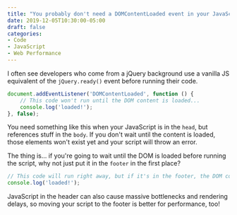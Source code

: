 ```yaml
---
title: "You probably don't need a DOMContentLoaded event in your JavaScript"
date: 2019-12-05T10:30:00-05:00
draft: false
categories:
- Code
- JavaScript
- Web Performance
---
```


I often see developers who come from a jQuery background use a vanilla JS equivalent of the `jQuery.ready()` event before running their code.

```js
document.addEventListener('DOMContentLoaded', function () {
	// This code won't run until the DOM content is loaded...
	console.log('loaded!');
}, false);
```

You need something like this when your JavaScript is in the `head`, but references stuff in the `body`. If you don't wait until the content is loaded, those elements won't exist yet and your script will throw an error.

The thing is... if you're going to wait until the DOM is loaded before running the script, why not just put it in the `footer` in the first place?

```js
// This code will run right away, but if it's in the footer, the DOM content is already loaded
console.log('loaded!');
```

JavaScript in the header can also cause massive bottlenecks and rendering delays, so moving your script to the footer is better for performance, too!